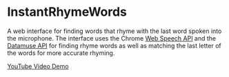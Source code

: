 # InstantRhymeWords
A web interface for finding words that rhyme with the last word spoken into the microphone. The interface uses the Chrome [Web Speech API](https://developers.google.com/web/updates/2013/01/Voice-Driven-Web-Apps-Introduction-to-the-Web-Speech-API?hl=en) and the [Datamuse API](http://www.datamuse.com/api/) for finding rhyme words as well as matching the last letter of the words for more accurate rhyming.

[YouTube Video Demo](https://youtu.be/ZdPsnN79KGA)
